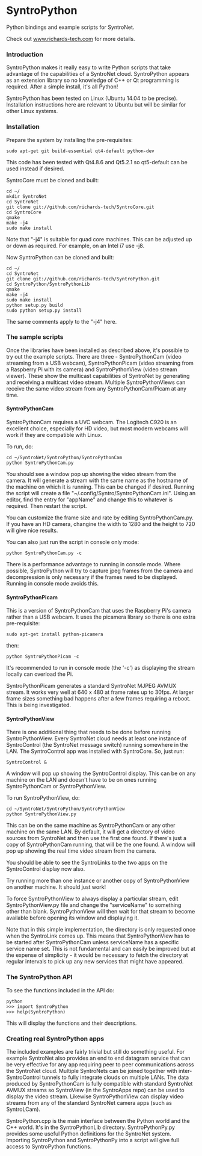 # SyntroPython

Python bindings and example scripts for SyntroNet.

Check out www.richards-tech.com for more details.

### Introduction

SyntroPython makes it really easy to write Python scripts that take advantage of the capabilities of a SyntroNet cloud. SyntroPython appears as an extension library so no knowledge of C++ or Qt programming is required. After a simple install, it's all Python!

SyntroPython has been tested on Linux (Ubuntu 14.04 to be precise). Installation instructions here are relevant to Ubuntu but will be similar for other Linux systems.

### Installation

Prepare the system by installing the pre-requisites:

	sudo apt-get git build-essential qt4-default python-dev

This code has been tested with Qt4.8.6 and Qt5.2.1 so qt5-default can be used instead if desired.

SyntroCore must be cloned and built:

	cd ~/
	mkdir SyntroNet
	cd SyntroNet
	git clone git://github.com/richards-tech/SyntroCore.git
	cd SyntroCore
	qmake
	make -j4
	sudo make install

Note that "-j4" is suitable for quad core machines. This can be adjusted up or down as required. For example, on an Intel i7 use -j8.

Now SyntroPython can be cloned and built:

	cd ~/
	cd SyntroNet
	git clone git://github.com/richards-tech/SyntroPython.git
	cd SyntroPython/SyntroPythonLib
	qmake
	make -j4
	sudo make install
	python setup.py build
	sudo python setup.py install

The same comments apply to the "-j4" here. 

### The sample scripts

Once the libraries have been installed as described above, it's possible to try out the example scripts. There are three - 
SyntroPythonCam (video streaming from a USB webcam), SyntroPythonPicam (video streaming from a Raspberry Pi with its camera) and SyntroPythonView (video stream viewer). These show the multicast capabilities of SyntroNet by generating and receiving a 
multicast video stream. Multiple SyntroPythonViews can receive the same video stream from any SyntroPythonCam/Picam at any time.

#### SyntroPythonCam

SyntroPythonCam requires a UVC webcam. The Logitech C920 is an excellent choice, especially for HD video, but most modern webcams will work if they are compatible with Linux.

To run, do:

	cd ~/SyntroNet/SyntroPython/SyntroPythonCam
	python SyntroPythonCam.py

You should see a window pop up showing the video stream from the camera. It will generate a stream with the same name as the hostname of the machine on which it is running. This can be changed if desired. Running the script will create a file "~/.config/Syntro/SyntroPythonCam.ini". Using an editor, find the entry for "appName" and change this to whatever is required. Then restart the script.

You can customize the frame size and rate by editing SyntroPythonCam.py. If you have an HD camera, changine the width to 1280 and the height to 720 will give nice results.

You can also just run the script in console only mode:

	python SyntroPythonCam.py -c

There is a performance advantage to running in console mode. Where possible, SyntroPython will try to capture jpeg frames from the camera and decompression is only necessary if the frames need to be displayed. Running in console mode avoids this.

#### SyntroPythonPicam

This is a version of SyntroPythonCam that uses the Raspberry Pi's camera rather than a USB webcam. It uses the picamera library so there is one extra pre-requisite:

	sudo apt-get install python-picamera

then:

	python SyntroPythonPicam -c

It's recommended to run in console mode (the '-c') as displaying the stream locally can overload the Pi.

SyntroPythonPicam generates a standard SyntroNet MJPEG AVMUX stream. It works very well at 640 x 480 at frame rates up to 30fps. At larger frame sizes something bad happens after a few frames requiring a reboot. This is being investigated.
	
#### SyntroPythonView

There is one additional thing that needs to be done before running SyntroPythonView. Every SyntroNet cloud needs at least one instance of SyntroControl (the SyntroNet message switch) running somewhere in the LAN. The SyntroControl app was installed with SyntroCore. So, just run:

	SyntroControl &

A window will pop up showing the SyntroControl display. This can be on any machine on the LAN and doesn't have to be on ones running SyntroPythonCam or SyntroPythonView.

To run SyntroPythonView, do:

	cd ~/SyntroNet/SyntroPython/SyntroPythonView
	python SyntroPythonView.py


This can be on the same machine as SyntroPythonCam or any other machine on the same LAN. By default, it will get a directory of video sources from SyntroNet and then use the first one found. If there's just a copy of SyntroPythonCam running, that will be the one found. A window will pop up showing the real time video stream from the camera.

You should be able to see the SyntroLinks to the two apps on the SyntroControl display now also.

Try running more than one instance or another copy of SyntroPythonView on another machine. It should just work!

To force SyntroPythonView to always display a particular stream, edit SyntroPythonView.py file and change the "serviceName" to something other than blank. SyntroPythonView will then wait for that stream to become available before opening its window and displaying it.

Note that in this simple implementation, the directory is only requested once when the SyntroLink comes up. This means that SyntroPythonView has to be started after SyntroPythonCam unless serviceName has a specific service name set. This is not fundamental and can easily be improved but at the expense of simplicity - it would be necessary to fetch the directory at regular intervals to pick up any new services that might have appeared.

### The SyntroPython API

To see the functions included in the API do:

	python
	>>> import SyntroPython
	>>> help(SyntroPython)

This will display the functions and their descriptions.

### Creating real SyntroPython apps

The included examples are fairly trivial but still do something useful. For example SyntroNet also provides an end to end datagram service that can be very effective for any app requiring peer to peer communications across the SyntroNet cloud. Multiple SyntroNets can be joined together with inter-SyntroControl tunnels to fully integrate clouds on multiple LANs. The data produced by SyntroPythonCam is fully compatible with standard SyntroNet AVMUX streams so SyntroView (in the SyntroApps repo) can be used to display the video stream. Likewise SyntroPythonView can display video streams from any of the standard SyntroNet camera apps (such as SyntroLCam).

SyntroPython.cpp is the main interface between the Python world and the C++ world. It's in the SyntroPythonLib directory. SyntroPythonPy.py provides some useful Python definitions for the SyntroNet system. Importing SyntroPython and SyntroPythonPy into a script will give full access to SyntroPython functions.


